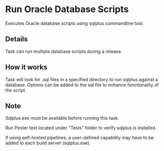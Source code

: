 # Run Oracle Database Scripts

Executes Oracle database scripts using sqlplus commandline tool.

## Details

Task can run multiple database scripts during a release.

## How it works

Task will look for .sql files in a specified directory to run sqlplus against a database. Options can be added to the sql file to enhance functionality of the script.

## Note

Sqlplus.exe must be available before running this task.

Run Pester test located under "Tests" folder to verify sqlplus is installed.

If using self-hosted pipelines, a user-defined capability may have to be added to each build server (sqlplus.exe).